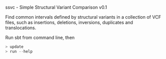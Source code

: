 ssvc - Simple Structural Variant Comparison v0.1

Find common intervals defined by structural variants in a collection of VCF files, such as insertions, deletions, inversions, duplicates and translocations.

Run sbt from command line, then
```sbt
> update 
> run --help
```
